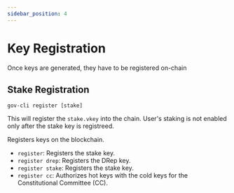 ```yaml
---
sidebar_position: 4
---
```


#  Key Registration

Once keys are generated, they have to be registered on-chain


## Stake Registration
```
gov-cli register [stake]
```
This will register the `stake.vkey` into the chain. User's staking is not enabled only after the stake key is registreed.

Registers keys on the blockchain.

- `register`: Registers the stake key.
- `register drep`: Registers the DRep key.
- `register stake`: Registers the stake key.
- `register cc`: Authorizes hot keys with the cold keys for the Constitutional Committee (CC).